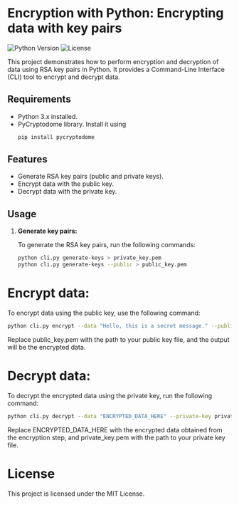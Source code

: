# Encryption with Python: Encrypting data with key pairs

![Python Version](https://img.shields.io/badge/Python-3.x-blue.svg)
![License](https://img.shields.io/badge/License-MIT-green.svg)

This project demonstrates how to perform encryption and decryption of data using RSA key pairs in Python. It provides a Command-Line Interface (CLI) tool to encrypt and decrypt data.

## Requirements

- Python 3.x installed.
- PyCryptodome library. Install it using
  ```bash
  pip install pycryptodome
  ```

## Features

- Generate RSA key pairs (public and private keys).
- Encrypt data with the public key.
- Decrypt data with the private key.

## Usage

1. **Generate key pairs:**

   To generate the RSA key pairs, run the following commands:

   ```bash
   python cli.py generate-keys > private_key.pem
   python cli.py generate-keys --public > public_key.pem
   ```

# Encrypt data:

To encrypt data using the public key, use the following command:

```bash
python cli.py encrypt --data "Hello, this is a secret message." --public-key public_key.pem
```

Replace public_key.pem with the path to your public key file, and the output will be the encrypted data.

# Decrypt data:

To decrypt the encrypted data using the private key, run the following command:

```bash
python cli.py decrypt --data "ENCRYPTED_DATA_HERE" --private-key private_key.pem
```

Replace ENCRYPTED_DATA_HERE with the encrypted data obtained from the encryption step, and private_key.pem with the path to your private key file.

# License
This project is licensed under the MIT License.
